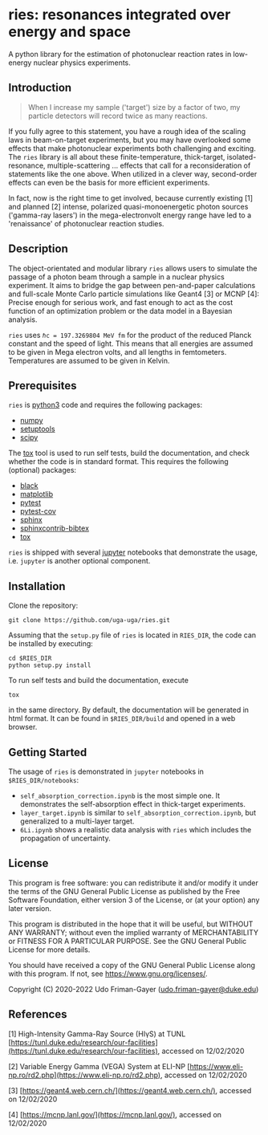 # ries: resonances integrated over energy and space

A python library for the estimation of photonuclear reaction rates in low-energy nuclear physics experiments.

## Introduction

> When I increase my sample ('target') size by a factor of two, my particle detectors will record twice as many reactions.

If you fully agree to this statement, you have a rough idea of the scaling laws in beam-on-target experiments, but you may have overlooked some effects that make photonuclear experiments both challenging and exciting.
The `ries` library is all about these finite-temperature, thick-target, isolated-resonance, multiple-scattering ... effects that call for a reconsideration of statements like the one above.
When utilized in a clever way, second-order effects can even be the basis for more efficient experiments.

In fact, now is the right time to get involved, because currently existing [1] and planned [2] intense, polarized quasi-monoenergetic photon sources ('gamma-ray lasers') in the mega-electronvolt energy range have led to a 'renaissance' of photonuclear reaction studies.

## Description

The object-orientated and modular library `ries` allows users to simulate the passage of a photon beam through a sample in a nuclear physics experiment.
It aims to bridge the gap between pen-and-paper calculations and full-scale Monte Carlo particle simulations like Geant4 [3] or MCNP [4]:
Precise enough for serious work, and fast enough to act as the cost function of an optimization problem or the data model in a Bayesian analysis.

`ries` uses `ℏc = 197.3269804 MeV fm` for the product of the reduced Planck constant and the speed of light.
This means that all energies are assumed to be given in Mega electron volts, and all lengths in femtometers.
Temperatures are assumed to be given in Kelvin.

## Prerequisites

`ries` is [python3](https://www.python.org/) code and requires the following packages:

* [numpy](https://numpy.org/)
* [setuptools](https://setuptools.readthedocs.io/)
* [scipy](https://www.scipy.org/)

The [tox](https://tox.readthedocs.io/) tool is used to run self tests, build the documentation, and check whether the code is in standard format.
This requires the following (optional) packages:

* [black](https://black.readthedocs.io)
* [matplotlib](https://matplotlib.org/)
* [pytest](https://docs.pytest.org/)
* [pytest-cov](https://pytest-cov.readthedocs.io/)
* [sphinx](https://www.sphinx-doc.org/)
* [sphinxcontrib-bibtex](https://sphinxcontrib-bibtex.readthedocs.io/)
* [tox](https://tox.readthedocs.io/)

`ries` is shipped with several [jupyter](https://jupyter.org/) notebooks that demonstrate the usage, i.e. `jupyter` is another optional component.

## Installation

Clone the repository:

```
git clone https://github.com/uga-uga/ries.git
```

Assuming that the `setup.py` file of `ries` is located in `RIES_DIR`, the code can be installed by executing:

```
cd $RIES_DIR
python setup.py install
```

To run self tests and build the documentation, execute

```
tox
```

in the same directory.
By default, the documentation will be generated in html format.
It can be found in `$RIES_DIR/build` and opened in a web browser.

## Getting Started

The usage of `ries` is demonstrated in `jupyter` notebooks in `$RIES_DIR/notebooks`:

* `self_absorption_correction.ipynb` is the most simple one. It demonstrates the self-absorption effect in thick-target experiments.
* `layer_target.ipynb` is similar to `self_absorption_correction.ipynb`, but generalized to a multi-layer target.
* `6Li.ipynb` shows a realistic data analysis with `ries` which includes the propagation of uncertainty.

## License

This program is free software: you can redistribute it and/or modify it under the terms of the GNU General Public License as published by the Free Software Foundation, either version 3 of the License, or (at your option) any later version.

This program is distributed in the hope that it will be useful, but WITHOUT ANY WARRANTY; without even the implied warranty of MERCHANTABILITY or FITNESS FOR A PARTICULAR PURPOSE. See the GNU General Public License for more details.

You should have received a copy of the GNU General Public License along with this program. If not, see https://www.gnu.org/licenses/.

Copyright (C) 2020-2022 Udo Friman-Gayer (udo.friman-gayer@duke.edu)

## References

[1] High-Intensity Gamma-Ray Source (HIγS) at TUNL [https://tunl.duke.edu/research/our-facilities](https://tunl.duke.edu/research/our-facilities), accessed on 12/02/2020

[2] Variable Energy Gamma (VEGA) System at ELI-NP [https://www.eli-np.ro/rd2.php](https://www.eli-np.ro/rd2.php), accessed on 12/02/2020

[3] [https://geant4.web.cern.ch/](https://geant4.web.cern.ch/), accessed on 12/02/2020

[4] [https://mcnp.lanl.gov/](https://mcnp.lanl.gov/), accessed on 12/02/2020
